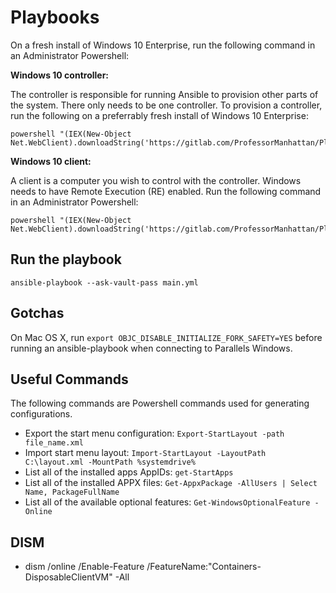 # Playbooks

On a fresh install of Windows 10 Enterprise, run the following command in an Administrator Powershell:

**Windows 10 controller:**

The controller is responsible for running Ansible to provision other parts of the system. There only needs to be one controller. To provision a controller, run the following on a preferrably fresh install of Windows 10 Enterprise:

```
powershell "(IEX(New-Object Net.WebClient).downloadString('https://gitlab.com/ProfessorManhattan/Playbooks/-/raw/master/files/windows/controller.ps1'))"
```

**Windows 10 client:**

A client is a computer you wish to control with the controller. Windows needs to have Remote Execution (RE) enabled. Run the following command in an Administrator Powershell:

```
powershell "(IEX(New-Object Net.WebClient).downloadString('https://gitlab.com/ProfessorManhattan/Playbooks/-/raw/master/files/windows/client.ps1'))"
```

## Run the playbook

```
ansible-playbook --ask-vault-pass main.yml
```

## Gotchas

On Mac OS X, run `export OBJC_DISABLE_INITIALIZE_FORK_SAFETY=YES` before running an ansible-playbook when connecting to Parallels Windows.

## Useful Commands

The following commands are Powershell commands used for generating configurations.

* Export the start menu configuration: `Export-StartLayout -path file_name.xml`
* Import start menu layout: `Import-StartLayout -LayoutPath C:\layout.xml -MountPath %systemdrive%`
* List all of the installed apps AppIDs: `get-StartApps`
* List all of the installed APPX files: `Get-AppxPackage -AllUsers | Select Name, PackageFullName`
* List all of the available optional features: `Get-WindowsOptionalFeature -Online`

## DISM

* dism /online /Enable-Feature /FeatureName:"Containers-DisposableClientVM" -All